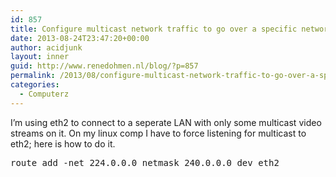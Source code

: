 ```yaml
---
id: 857
title: Configure multicast network traffic to go over a specific network interface on linux
date: 2013-08-24T23:47:20+00:00
author: acidjunk
layout: inner
guid: http://www.renedohmen.nl/blog/?p=857
permalink: /2013/08/configure-multicast-network-traffic-to-go-over-a-specific-network-interface/
categories:
  - Computerz
---
```

I&#8217;m using eth2 to connect to a seperate LAN with only some multicast video streams on it. On my linux comp I have to force listening for multicast to eth2; here is how to do it.

<pre>route add -net 224.0.0.0 netmask 240.0.0.0 dev eth2
</pre>